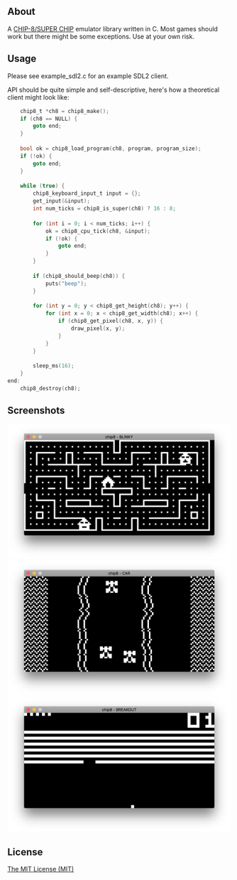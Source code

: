 ## About
A [CHIP-8/SUPER CHIP](https://en.wikipedia.org/wiki/CHIP-8) emulator library written in C. Most games should work but there might be some exceptions. Use at your own risk.

## Usage
Please see example_sdl2.c for an example SDL2 client.  

API should be quite simple and self-descriptive, here's how a theoretical client might look like:
```c
    chip8_t *ch8 = chip8_make();
    if (ch8 == NULL) {
        goto end;
    }

    bool ok = chip8_load_program(ch8, program, program_size);
    if (!ok) {
        goto end;
    }
    
    while (true) {
        chip8_keyboard_input_t input = {};
        get_input(&input);
        int num_ticks = chip8_is_super(ch8) ? 16 : 8;

        for (int i = 0; i < num_ticks; i++) {
            ok = chip8_cpu_tick(ch8, &input);
            if (!ok) {
                goto end;
            }
        }

        if (chip8_should_beep(ch8)) {
            puts("beep");
        }

        for (int y = 0; y < chip8_get_height(ch8); y++) {
            for (int x = 0; x < chip8_get_width(ch8); x++) {
                if (chip8_get_pixel(ch8, x, y)) {
                    draw_pixel(x, y);
                }
            }
        }

        sleep_ms(16);
    }
end:
    chip8_destroy(ch8);
```

## Screenshots
![blinky](screens/blinky.png)  
![car](screens/car.png)  
![breakout](screens/breakout.png)  

## License
[The MIT License (MIT)](http://opensource.org/licenses/mit-license.php)